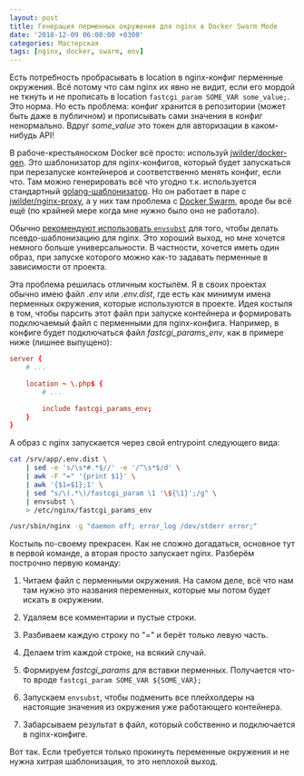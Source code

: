 ```yaml
---
layout: post
title: Генерация перменных окружения для nginx в Docker Swarm Mode
date: '2018-12-09 06:00:00 +0300'
categories: Мастерская
tags: [nginx, docker, swarm, env]
---
```


Есть потребность пробрасывать в location в nginx-конфиг перменные окружения. Всё потому что сам nginx их явно не видит, если его мордой не ткнуть и не прописать в location `fastcgi_param SOME_VAR some_value;`. Это норма. Но есть проблема: конфиг хранится в репозитории (может быть даже в публичном) и прописывать сами значения в конфиг ненормально. Вдруг *some_value* это токен для авторизации в каком-нибудь API!

В рабоче-крестьяноском Docker всё просто: используй [jwilder/docker-gen](https://github.com/jwilder/docker-gen). Это шаблонизатор для nginx-конфигов, который будет запускаться при перезапуске контейнеров и соответственно менять конфиг, если что. Там можно генерировать всё что угодно т.к. используется стандартный [golang-шаблонизатор](https://golang.org/pkg/text/template/). Но он работает в паре с [jwilder/nginx-proxy](https://github.com/jwilder/nginx-proxy), а у них там проблема с [Docker Swarm](https://github.com/jwilder/nginx-proxy/issues/520), вроде бы всё ещё (по крайней мере когда мне нужно было оно не работало). 

Обычно [рекомендуют использовать `envsubst`](https://serverfault.com/a/755541) для того, чтобы делать псевдо-шаблонизацию для nginx. Это хороший выход, но мне хочется немного больше универсальности. В частности, хочется иметь один образ, при запуске которого можно как-то задавать перменные в зависимости от проекта.

Эта проблема решилась отличным костылём. Я в своих проектах обычно имею файл *.env* или *.env.dist*, где есть как минимум имена перменных окружения, которые используются в проекте. Идея костыля в том, чтобы парсить этот файл при запуске контейнера и формировать подключаемый файл с перменными для nginx-конфига. Например, в конфиге будет подключаться файл *fastcgi_params_env*, как в примере ниже (лишнее выпущено):

```conf
server {
    # ...

    location ~ \.php$ {
        # ...

        include fastcgi_params_env;
    }
}
```

А образ с nginx запускается через свой entrypoint следующего вида:

```bash
cat /srv/app/.env.dist \
    | sed -e 's/\s*#.*$//' -e '/^\s*$/d' \
    | awk -F "=" '{print $1}' \
    | awk '{$1=$1};1' \
    | sed "s/\(.*\)/fastcgi_param \1 '\${\1}';/g" \
    | envsubst \
    > /etc/nginx/fastcgi_params_env

/usr/sbin/nginx -g "daemon off; error_log /dev/stderr error;"
```

Костыль по-своему прекрасен. Как не сложно догадаться, основное тут в первой команде, а вторая просто запускает nginx. Разберём построчно первую команду:

1. Читаем файл с перменными окружения. На самом деле, всё что нам там нужно это названия переменных, которые мы потом будет искать в окружении.

2. Удаляем все комментарии и пустые строки.

3. Разбиваем каждую строку по "=" и берёт только левую часть.

4. Делаем trim каждой строке, на всякий случай.

5. Формируем *fastcgi_params* для вставки перменных. Получается что-то вроде `fastcgi_param SOME_VAR ${SOME_VAR};`

6. Запускаем `envsubst`, чтобы подменить все плейхолдеры на настоящие значения из окружения уже работающего контейнера.

7. Забарсываем результат в файл, который собственно и подключается в nginx-конфиге.

Вот так. Если требуется только прокинуть переменные окружения и не нужна хитрая шаблонизация, то это неплохой выход.